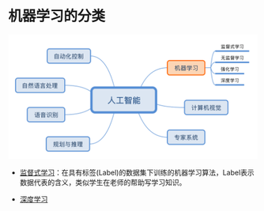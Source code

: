 # 机器学习的分类
![](resources/machine_learning.svg)

- [监督式学习](./SupervisedLearning/README.md)：在具有标签(Label)的数据集下训练的机器学习算法，Label表示数据代表的含义，类似学生在老师的帮助写学习知识。

- [深度学习](./DeepLearning/)